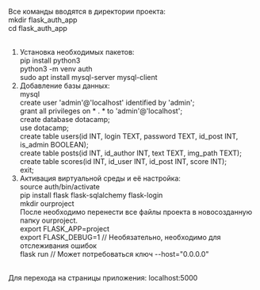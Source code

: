 Все команды вводятся в директории проекта:<br />
		mkdir flask_auth_app <br />
 		cd flask_auth_app<br />
<br />
1. Установка необходимых пакетов:<br />
		pip install python3<br />
		python3 -m venv auth<br />
		sudo apt install mysql-server mysql-client<br />
2. Добавление базы данных:<br />
   		mysql<br />
   		create user 'admin'@'localhost' identified by 'admin';<br />
   		grant all privileges on * . * to 'admin'@'localhost';<br />
   		create database dotacamp;<br />
   		use dotacamp;<br />
   		create table users(id INT, login TEXT, password TEXT, id_post INT, is_admin BOOLEAN);<br />
   		create table posts(id INT, id_author INT, text TEXT, img_path TEXT);<br />
   		create table scores(id INT, id_user INT, id_post INT, score INT);<br />
   		exit;<br />
4. Активация виртуальной среды и её настройка:<br />
		source auth/bin/activate<br />
		pip install flask flask-sqlalchemy flask-login<br />
		mkdir ourproject<br />
		После необходимо перенести все файлы проекта в новосозданную папку ourproject.<br />
		export FLASK_APP=project<br />
		export FLASK_DEBUG=1					// Необязательно, необходимо для отслеживания ошибок<br />
		flask run						// Может потребоваться ключ --host="0.0.0.0"<br />
<br />
Для перехода на страницы приложения: localhost:5000<br />
